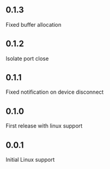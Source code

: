 ## 0.1.3
Fixed buffer allocation

## 0.1.2
Isolate port close

## 0.1.1
Fixed notification on device disconnect

## 0.1.0
First release with linux support

## 0.0.1
Initial Linux support